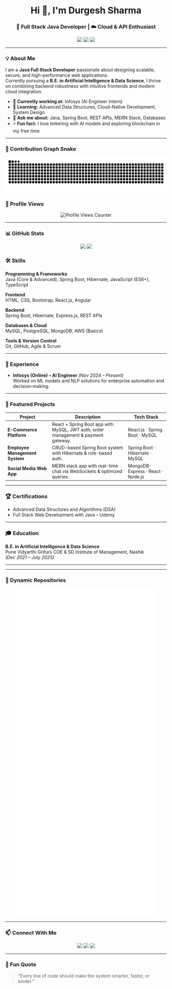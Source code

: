 <h1 align="center">Hi 👋, I'm Durgesh Sharma</h1>
<h3 align="center">🚀 Full Stack Java Developer | ☁️ Cloud & API Enthusiast </h3>

<p align="center">
  <a href="https://linkedin.com/in/sharmajidurgesh" target="_blank"><img src="https://img.shields.io/badge/LinkedIn-0A66C2?style=for-the-badge&logo=linkedin&logoColor=white" /></a>
  <a href="mailto:sharmajidurgesh04@gmail.com" target="_blank"><img src="https://img.shields.io/badge/Gmail-EA4335?style=for-the-badge&logo=gmail&logoColor=white" /></a>
  <a href="https://github.com/winter000boy" target="_blank"><img src="https://img.shields.io/badge/GitHub-181717?style=for-the-badge&logo=github&logoColor=white" /></a>
</p>

---

### 💡 About Me  

I am a **Java Full Stack Developer** passionate about designing scalable, secure, and high-performance web applications.  
Currently pursuing a **B.E. in Artificial Intelligence & Data Science**, I thrive on combining backend robustness with intuitive frontends and modern cloud integration.  

- 🔭 **Currently working at:** Infosys (AI Engineer Intern)  
- 🌱 **Learning:** Advanced Data Structures, Cloud-Native Development, System Design  
- 💬 **Ask me about:** Java, Spring Boot, REST APIs, MERN Stack, Databases  
- ⚡ **Fun fact:** I love tinkering with AI models and exploring blockchain in my free time  

---

### 🐍 Contribution Graph Snake  

<p align="center">
  <img src="https://github.com/winter000boy/winter000boy/blob/output/snake.svg" alt="Snake animation" />
</p>

### 👀 Profile Views
<p align="center">
  <img src="https://komarev.com/ghpvc/?username=winter000boy&label=Profile%20Views&color=0e75b6&style=flat" alt="Profile Views Counter" />
</p>

---
### 📊 GitHub Stats  

<p align="center">
  <img src="https://github-readme-stats.vercel.app/api?username=winter000boy&show_icons=true&theme=tokyonight&count_private=true" height="180" />
  <img src="https://github-readme-stats.vercel.app/api/top-langs/?username=winter000boy&layout=compact&theme=tokyonight" height="180" />
</p>


### 🛠️ Skills  

**Programming & Frameworks**  
Java (Core & Advanced), Spring Boot, Hibernate, JavaScript (ES6+), TypeScript  

**Frontend**  
HTML, CSS, Bootstrap, React.js, Angular  

**Backend**  
Spring Boot, Hibernate, Express.js, REST APIs  

**Databases & Cloud**  
MySQL, PostgreSQL, MongoDB, AWS (Basics)  

**Tools & Version Control**  
Git, GitHub, Agile & Scrum  

---

### 💼 Experience  

- **Infosys (Online) – AI Engineer** *(Nov 2024 – Present)*  
  Worked on ML models and NLP solutions for enterprise automation and decision-making.  

---

### 📂 Featured Projects  

| Project | Description | Tech Stack |
|---------|-------------|------------|
| **E-Commerce Platform** | React + Spring Boot app with MySQL, JWT auth, order management & payment gateway. | React.js · Spring Boot · MySQL |
| **Employee Management System** | CRUD-based Spring Boot system with Hibernate & role-based auth. | Spring Boot · Hibernate · MySQL |
| **Social Media Web App** | MERN stack app with real-time chat via WebSockets & optimized queries. | MongoDB · Express · React · Node.js |

---

### 🏆 Certifications  

- Advanced Data Structures and Algorithms (DSA)  
- Full Stack Web Development with Java – Udemy  

---

### 🎓 Education  

**B.E. in Artificial Intelligence & Data Science**  
Pune Vidyarthi Griha’s COE & SD Institute of Management, Nashik  
*(Dec 2021 – July 2025)*  

---



---

### 📂 Dynamic Repositories  

<p align="center">
  <img src="https://github.com/winter000boy/winter000boy/blob/main/github-metrics.svg" alt="Metrics" />
</p>



---

### 📫 Connect With Me  

<p align="center">
  <a href="https://linkedin.com/in/sharmajidurgesh" target="_blank"><img src="https://img.icons8.com/color/48/000000/linkedin.png" /></a>
  <a href="mailto:sharmajidurgesh04@gmail.com" target="_blank"><img src="https://img.icons8.com/color/48/000000/gmail-new.png" /></a>
  <a href="https://github.com/winter000boy" target="_blank"><img src="https://img.icons8.com/ios-glyphs/48/000000/github.png" /></a>
</p>

---

### 🎨 Fun Quote  

> “Every line of code should make the system smarter, faster, or kinder.”  

